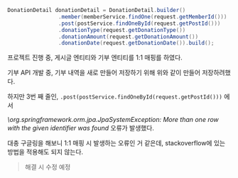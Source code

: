 ```java
DonationDetail donationDetail = DonationDetail.builder()
                .member(memberService.findOne(request.getMemberId()))
                .post(postService.findOneById(request.getPostId()))
                .donationType(request.getDonationType())
                .donationAmount(request.getDonationAmount())
                .donationDate(request.getDonationDate()).build();
```

프로젝트 진행 중, 게시글 엔티티와 기부 엔티티를 1:1 매핑를 하였다.

기부 API 개발 중, 기부 내역을 새로 만들어 저장하기 위해 위와 같이 만들어 저장하려했다.

하지만 3번 째 줄인, `.post(postService.findOneById(request.getPostId()))` 에서

_\org.springframework.orm.jpa.JpaSystemException: More than one row with the given identifier was found_ 오류가 발생했다.

대충 구글링을 해보니 1:1 매핑 시 발생하는 오류인 거 같은데, stackoverflow에 있는 방법을 적용해도 되지 않는다.

> 해결 시 수정 예정
